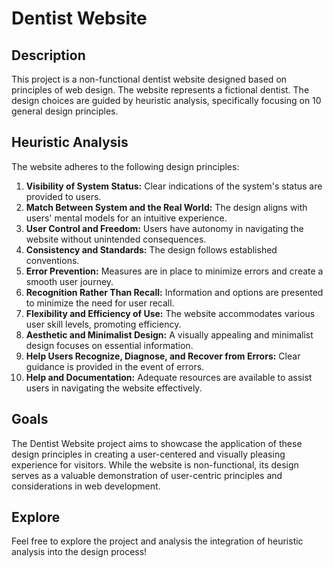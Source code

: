 # Dentist Website

## Description

This project is a non-functional dentist website designed based on principles of web design. The website represents a fictional dentist. The design choices are guided by heuristic analysis, specifically focusing on 10 general design principles.

## Heuristic Analysis

The website adheres to the following design principles:

1. **Visibility of System Status:** Clear indications of the system's status are provided to users.
2. **Match Between System and the Real World:** The design aligns with users' mental models for an intuitive experience.
3. **User Control and Freedom:** Users have autonomy in navigating the website without unintended consequences.
4. **Consistency and Standards:** The design follows established conventions.
5. **Error Prevention:** Measures are in place to minimize errors and create a smooth user journey.
6. **Recognition Rather Than Recall:** Information and options are presented to minimize the need for user recall.
7. **Flexibility and Efficiency of Use:** The website accommodates various user skill levels, promoting efficiency.
8. **Aesthetic and Minimalist Design:** A visually appealing and minimalist design focuses on essential information.
9. **Help Users Recognize, Diagnose, and Recover from Errors:** Clear guidance is provided in the event of errors.
10. **Help and Documentation:** Adequate resources are available to assist users in navigating the website effectively.

## Goals

The Dentist Website project aims to showcase the application of these design principles in creating a user-centered and visually pleasing experience for visitors. While the website is non-functional, its design serves as a valuable demonstration of user-centric principles and considerations in web development.

## Explore

Feel free to explore the project and analysis the integration of heuristic analysis into the design process!
